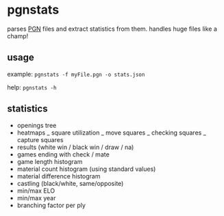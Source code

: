 # pgnstats

parses [PGN](https://en.wikipedia.org/wiki/Portable_Game_Notation) files and extract statistics from them. handles huge files like a champ!

## usage

example: `pgnstats -f myFile.pgn -o stats.json`

help: `pgnstats -h`

## statistics

- openings tree
- heatmaps
  _ square utilization
  _ move squares
  _ checking squares
  _ capture squares
- results (white win / black win / draw / na)
- games ending with check / mate
- game length histogram
- material count histogram (using standard values)
- material difference histogram
- castling (black/white, same/opposite)
- min/max ELO
- min/max year
- branching factor per ply
